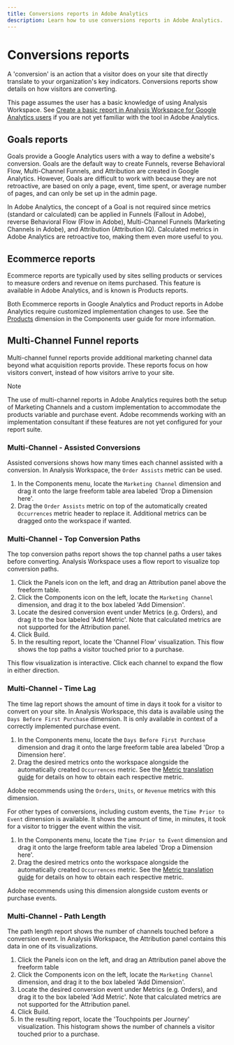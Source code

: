 ```yaml
---
title: Conversions reports in Adobe Analytics
description: Learn how to use conversions reports in Adobe Analytics.
---
```


# Conversions reports

A 'conversion' is an action that a visitor does on your site that directly translate to your organization's key indicators. Conversions reports show details on how visitors are converting.

This page assumes the user has a basic knowledge of using Analysis Workspace. See [Create a basic report in Analysis Workspace for Google Analytics users](create-report.md) if you are not yet familiar with the tool in Adobe Analytics.

## Goals reports

Goals provide a Google Analytics users with a way to define a website's conversion. Goals are the default way to create Funnels, reverse Behavioral Flow, Multi-Channel Funnels, and Attribution are created in Google Analytics. However, Goals are difficult to work with because they are not retroactive, are based on only a page, event, time spent, or average number of pages, and can only be set up in the admin page. 

In Adobe Analytics, the concept of a Goal is not required since metrics (standard or calculated) can be applied in Funnels (Fallout in Adobe), reverse Behavioral Flow (Flow in Adobe), Multi-Channel Funnels (Marketing Channels in Adobe), and Attribution (Attribution IQ). Calculated metrics in Adobe Analytics are retroactive too, making them even more useful to you.

## Ecommerce reports

Ecommerce reports are typically used by sites selling products or services to measure orders and revenue on items purchased. This feature is available in Adobe Analytics, and is known is Products reports.

Both Ecommerce reports in Google Analytics and Product reports in Adobe Analytics require customized implementation changes to use. See the [Products](../../../components/c-variables/dimensionslist/reports-products.md) dimension in the Components user guide for more information.

## Multi-Channel Funnel reports

Multi-channel funnel reports provide additional marketing channel data beyond what acquisition reports provide. These reports focus on how visitors convert, instead of how visitors arrive to your site.

> [!NOTE]
>
> The use of multi-channel reports in Adobe Analytics requires both the setup of Marketing Channels and a custom implementation to accommodate the products variable and purchase event. Adobe recommends working with an implementation consultant if these features are not yet configured for your report suite.

### Multi-Channel - Assisted Conversions

Assisted conversions shows how many times each channel assisted with a conversion. In Analysis Workspace, the `Order Assists` metric can be used.

1. In the Components menu, locate the `Marketing Channel` dimension and drag it onto the large freeform table area labeled 'Drop a Dimension here'.
2. Drag the `Order Assists` metric on top of the automatically created `Occurrences` metric header to replace it. Additional metrics can be dragged onto the workspace if wanted.

### Multi-Channel - Top Conversion Paths

The top conversion paths report shows the top channel paths a user takes before converting. Analysis Workspace uses a flow report to visualize top conversion paths.

1. Click the Panels icon on the left, and drag an Attribution panel above the freeform table.
2. Click the Components icon on the left, locate the `Marketing Channel` dimension, and drag it to the box labeled 'Add Dimension'.
3. Locate the desired conversion event under Metrics (e.g. Orders), and drag it to the box labeled 'Add Metric'. Note that calculated metrics are not supported for the Attribution panel.
4. Click Build.
5. In the resulting report, locate the 'Channel Flow' visualization. This flow shows the top paths a visitor touched prior to a purchase.

This flow visualization is interactive. Click each channel to expand the flow in either direction.

### Multi-Channel - Time Lag

The time lag report shows the amount of time in days it took for a visitor to convert on your site. In Analysis Workspace, this data is available using the `Days Before First Purchase` dimension. It is only available in context of a correctly implemented purchase event.

1. In the Components menu, locate the `Days Before First Purchase` dimension and drag it onto the large freeform table area labeled 'Drop a Dimension here'.
2. Drag the desired metrics onto the workspace alongside the automatically created `Occurrences` metric. See the [Metric translation guide](common-metrics.md) for details on how to obtain each respective metric.

Adobe recommends using the `Orders`, `Units`, or `Revenue` metrics with this dimension.

For other types of conversions, including custom events, the `Time Prior to Event` dimension is available. It shows the amount of time, in minutes, it took for a visitor to trigger the event within the visit.

1. In the Components menu, locate the `Time Prior to Event` dimension and drag it onto the large freeform table area labeled 'Drop a Dimension here'.
2. Drag the desired metrics onto the workspace alongside the automatically created `Occurrences` metric. See the [Metric translation guide](common-metrics.md) for details on how to obtain each respective metric.

Adobe recommends using this dimension alongside custom events or purchase events.

### Multi-Channel - Path Length

The path length report shows the number of channels touched before a conversion event. In Analysis Workspace, the Attribution panel contains this data in one of its visualizations.

1. Click the Panels icon on the left, and drag an Attribution panel above the freeform table
2. Click the Components icon on the left, locate the `Marketing Channel` dimension, and drag it to the box labeled 'Add Dimension'.
3. Locate the desired conversion event under Metrics (e.g. Orders), and drag it to the box labeled 'Add Metric'. Note that calculated metrics are not supported for the Attribution panel.
4. Click Build.
5. In the resulting report, locate the 'Touchpoints per Journey' visualization. This histogram shows the number of channels a visitor touched prior to a purchase.
